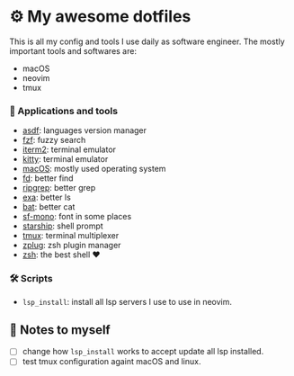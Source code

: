 # ⚙️ My awesome dotfiles

This is all my config and tools I use daily as software engineer. The mostly important tools and softwares are:

- macOS
- neovim
- tmux

### 💾 Applications and tools

- [asdf](https://asdf-vim.com/): languages version manager
- [fzf](https://github.com/junegunn/fzf/): fuzzy search
- [iterm2](https://iterm2.com/): terminal emulator
- [kitty](https://github.com/kovidgoyal/kitty/): terminal emulator
- [macOS](https://apple.com/macos): mostly used operating system
- [fd](https://github.com/sharkdp/fd): better find
- [ripgrep](https://github.com/BurntSushi/ripgrep/): better grep
- [exa](https://the.exa.website/): better ls
- [bat](https://github.com/sharkdp/bat): better cat
- [sf-mono](https://developer.apple.com/fonts/): font in some places
- [starship](https://starship.rs/): shell prompt
- [tmux](https://github.com/tmux/tmux/): terminal multiplexer
- [zplug](https://github.com/zplug/zplug/): zsh plugin manager
- [zsh](https://zsh.org/): the best shell ❤️

### 🛠️ Scripts

- `lsp_install`: install all lsp servers I use to use in neovim.

## 📓 Notes to myself

- [ ] change how `lsp_install` works to accept update all lsp installed.
- [ ] test tmux configuration againt macOS and linux.
